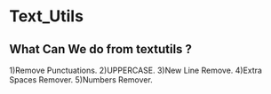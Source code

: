 # Text_Utils

## What Can We do from textutils ?
1)Remove Punctuations. 
2)UPPERCASE. 
3)New Line Remove. 
4)Extra Spaces Remover. 
5)Numbers Remover.
